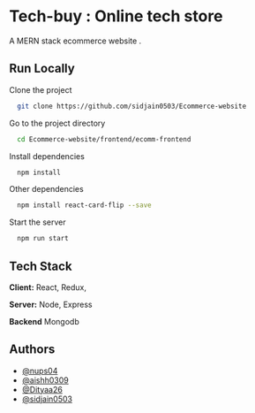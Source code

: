 # Tech-buy : Online tech store 

A MERN stack ecommerce website . 

## Run Locally

Clone the project

```bash
  git clone https://github.com/sidjain0503/Ecommerce-website
```

Go to the project directory

```bash
  cd Ecommerce-website/frontend/ecomm-frontend
```

Install dependencies

```bash
  npm install
```

Other dependencies
```bash
  npm install react-card-flip --save
```

Start the server

```bash
  npm run start
```


## Tech Stack

**Client:** React, Redux, 

**Server:** Node, Express

**Backend** Mongodb


## Authors

- [@nups04](https://github.com/nups04)
- [@aishh0309](https://www.github.com/aishh0309)
- [@Dityaa26](https://www.github.com/Dityaa26)
- [@sidjain0503](https://www.github.com/sidjain0503)



